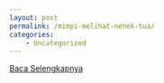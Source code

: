 ```yaml
---
layout: post
permalink: /mimpi-melihat-nenek-tua/
categories:
    - Uncategorized
---
```


[Baca Selengkapnya](/07)